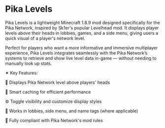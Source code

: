 # Pika Levels
Pika Levels is a lightweight Minecraft 1.8.9 mod designed specifically for the Pika Network, inspired by Sk1er's popular Levelhead mod. It displays player levels above their heads in lobbies, games, and a side menu, giving users a quick visual of a player's network level.

Perfect for players who want a more informative and immersive multiplayer experience, Pika Levels integrates seamlessly with the Pika Network’s systems to retrieve and show live level data in-game — without needing to manually look up stats.

✦ Key Features:

🎯 Displays Pika Network level above players' heads

🧠 Smart caching for efficient performance

⚙️ Toggle visibility and customize display styles

📜 Works in lobbies, side menu, and name tags (where applicable)

🔐 Fully compliant with Pika Network's mod rules
